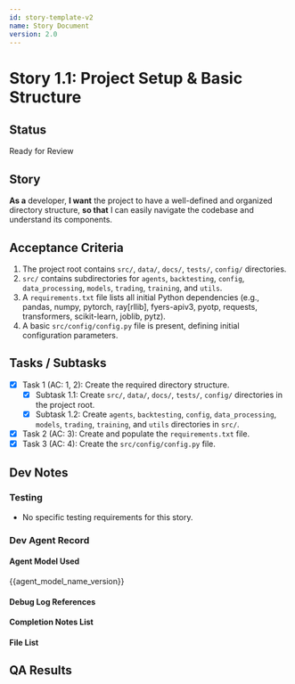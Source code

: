 ```yaml
---
id: story-template-v2
name: Story Document
version: 2.0
---
```


# Story 1.1: Project Setup & Basic Structure

## Status
Ready for Review

## Story
**As a** developer,
**I want** the project to have a well-defined and organized directory structure,
**so that** I can easily navigate the codebase and understand its components.

## Acceptance Criteria
1. The project root contains `src/`, `data/`, `docs/`, `tests/`, `config/` directories.
2. `src/` contains subdirectories for `agents`, `backtesting`, `config`, `data_processing`, `models`, `trading`, `training`, and `utils`.
3. A `requirements.txt` file lists all initial Python dependencies (e.g., pandas, numpy, pytorch, ray[rllib], fyers-apiv3, pyotp, requests, transformers, scikit-learn, joblib, pytz).
4. A basic `src/config/config.py` file is present, defining initial configuration parameters.

## Tasks / Subtasks
- [x] Task 1 (AC: 1, 2): Create the required directory structure.
    - [x] Subtask 1.1: Create `src/`, `data/`, `docs/`, `tests/`, `config/` directories in the project root.
    - [x] Subtask 1.2: Create `agents`, `backtesting`, `config`, `data_processing`, `models`, `trading`, `training`, and `utils` directories in `src/`.
- [x] Task 2 (AC: 3): Create and populate the `requirements.txt` file.
- [x] Task 3 (AC: 4): Create the `src/config/config.py` file.

## Dev Notes
### Testing
- No specific testing requirements for this story.

### Dev Agent Record
#### Agent Model Used
{{agent_model_name_version}}
#### Debug Log References
#### Completion Notes List
#### File List

## QA Results
